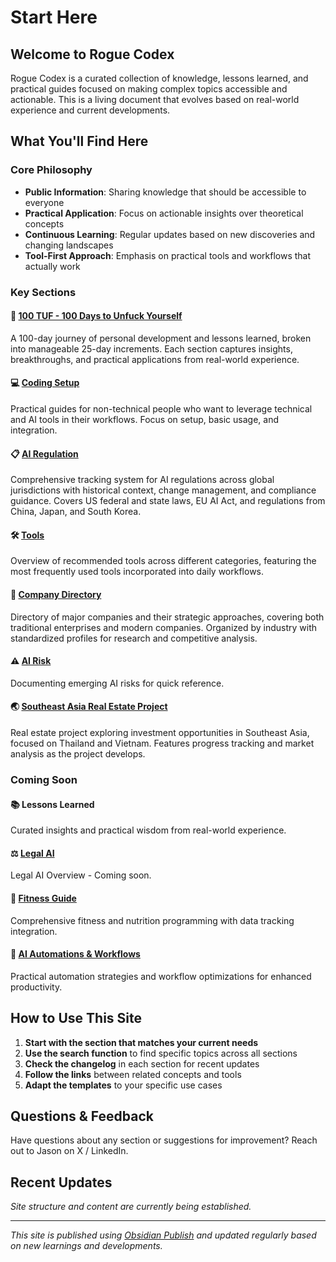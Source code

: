 # Start Here

## Welcome to Rogue Codex

Rogue Codex is a curated collection of knowledge, lessons learned, and practical guides focused on making complex topics accessible and actionable. This is a living document that evolves based on real-world experience and current developments.

## What You'll Find Here

### Core Philosophy
- **Public Information**: Sharing knowledge that should be accessible to everyone
- **Practical Application**: Focus on actionable insights over theoretical concepts
- **Continuous Learning**: Regular updates based on new discoveries and changing landscapes
- **Tool-First Approach**: Emphasis on practical tools and workflows that actually work

### Key Sections

#### 🎯 [100 TUF - 100 Days to Unfuck Yourself](100%20TUF/README.md)
A 100-day journey of personal development and lessons learned, broken into manageable 25-day increments. Each section captures insights, breakthroughs, and practical applications from real-world experience.

#### 💻 [Coding Setup](Coding%20Setup/Coding%20Setup.md)
Practical guides for non-technical people who want to leverage technical and AI tools in their workflows. Focus on setup, basic usage, and integration.

#### 📋 [AI Regulation](AI%20Regulation/Regulation%20Overview.md)
Comprehensive tracking system for AI regulations across global jurisdictions with historical context, change management, and compliance guidance. Covers US federal and state laws, EU AI Act, and regulations from China, Japan, and South Korea.

#### 🛠️ [Tools](Tools/Tool%20Guide.md)
Overview of recommended tools across different categories, featuring the most frequently used tools incorporated into daily workflows.

#### 🏢 [Company Directory](Company%20Registry/CompanyGuide.md)
Directory of major companies and their strategic approaches, covering both traditional enterprises and modern companies. Organized by industry with standardized profiles for research and competitive analysis.

#### ⚠️ [AI Risk](AI%20Risk/AI%20Risks.md)
Documenting emerging AI risks for quick reference.

#### 🌏 [Southeast Asia Real Estate Project](SE%20Asia%20Real%20Estate/SE%20Asia%20Real%20Estate%20Overview.md)
Real estate project exploring investment opportunities in Southeast Asia, focused on Thailand and Vietnam. Features progress tracking and market analysis as the project develops.

### Coming Soon

#### 📚 Lessons Learned
Curated insights and practical wisdom from real-world experience.

#### ⚖️ [Legal AI](Legal%20AI/README.md)
Legal AI Overview - Coming soon.

#### 💪 [Fitness Guide](Fitness%20Guide/README.md)
Comprehensive fitness and nutrition programming with data tracking integration.

#### 🔄 [AI Automations & Workflows](AI%20Automations/README.md)
Practical automation strategies and workflow optimizations for enhanced productivity.

## How to Use This Site

1. **Start with the section that matches your current needs**
2. **Use the search function** to find specific topics across all sections
3. **Check the changelog** in each section for recent updates
4. **Follow the links** between related concepts and tools
5. **Adapt the templates** to your specific use cases

## Questions & Feedback

Have questions about any section or suggestions for improvement? Reach out to Jason on X / LinkedIn. 

## Recent Updates

*Site structure and content are currently being established.*

---

*This site is published using [Obsidian Publish](https://obsidian.md/publish) and updated regularly based on new learnings and developments.* 